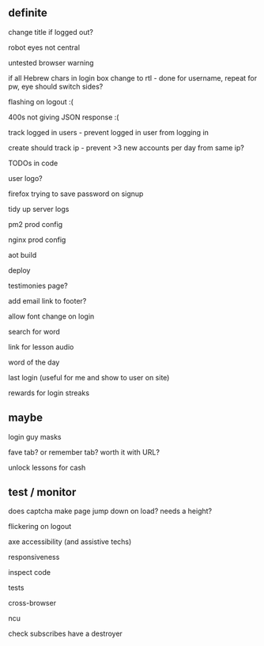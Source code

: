 definite
--------

change title if logged out?

robot eyes not central

untested browser warning

if all Hebrew chars in login box change to rtl - done for username, repeat for pw, eye should switch sides?

flashing on logout :(

400s not giving JSON response :(

track logged in users - prevent logged in user from logging in

create should track ip - prevent >3 new accounts per day from same ip?

TODOs in code

user logo?

firefox trying to save password on signup

tidy up server logs

pm2 prod config

nginx prod config

aot build

deploy

testimonies page?

add email link to footer?

allow font change on login

search for word

link for lesson audio

word of the day

last login (useful for me and show to user on site)

rewards for login streaks

maybe
-----

login guy masks

fave tab? or remember tab? worth it with URL?

unlock lessons for cash

test / monitor
--------------

does captcha make page jump down on load? needs a height?

flickering on logout

axe accessibility (and assistive techs)

responsiveness

inspect code

tests

cross-browser

ncu

check subscribes have a destroyer


